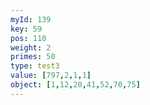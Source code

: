 ```yaml
---
myId: 139
key: 59
pos: 110
weight: 2
primes: 50
type: test3
value: [797,2,1,1]
object: [1,12,20,41,52,70,75]
---
```

